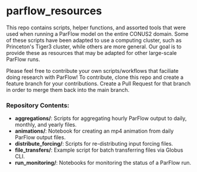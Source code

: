 # parflow_resources
This repo contains scripts, helper functions, and assorted tools that were used when running a ParFlow model on the entire CONUS2 domain. Some of these scripts have been adapted to use a computing cluster, such as Princeton's Tiger3 cluster, while others are more general. Our goal is to provide these as resources that may be adapted for other large-scale ParFlow runs.

Please feel free to contribute your own scripts/workflows that faciliate doing research with ParFlow! To contribute, clone this repo and create a feature branch for your contributions. Create a Pull Request for that branch in order to merge them back into the main branch.

### Repository Contents:
- **aggregations/**: Scripts for aggregating hourly ParFlow output to daily, monthly, and yearly files.
- **animations/**: Notebook for creating an mp4 animation from daily ParFlow output files.
- **distribute_forcing/**: Scripts for re-distributing input forcing files.
- **file_transfers/**: Example script for batch transferring files via Globus CLI.
- **run_monitoring/**: Notebooks for monitoring the status of a ParFlow run.

